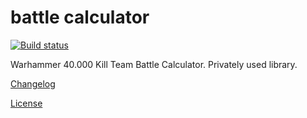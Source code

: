 
# battle calculator

[![Build status](https://api.travis-ci.org/cemderin/battle-calculator.svg?branch=master)](https://travis-ci.org/cemderin/battle-calculator)

Warhammer 40.000 Kill Team Battle Calculator. Privately used library.

[Changelog](./CHANGELOG.md)

[License](./LICENSE)